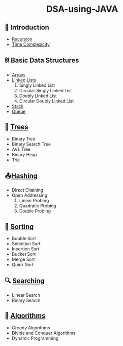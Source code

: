 <h1 style="text-align:center"> DSA-using-JAVA</h1>
<h2> 🚀 Introduction</h2>
<ul>
  <li><a href="https://github.com/ChebroluTejaswi/DSA-using-JAVA-PYTHON/tree/main/Recursion">Recursion</a></li>
  <li><a href="https://github.com/ChebroluTejaswi/DSA-using-JAVA-PYTHON/tree/main/Time_Complexicity">Time Complexicity</a></li>
</ul>
<h2>⛓️ Basic Data Structures</h2>
<ul>
  <li><a href="https://github.com/ChebroluTejaswi/DSA-using-JAVA-PYTHON/tree/main/Array">Arrays</a></li>
  <li><a href="https://github.com/ChebroluTejaswi/DSA-using-JAVA-PYTHON/tree/main/Linked_List">Linked Lists</a>
    <ol>
      <li>Singly Linked List</li>
      <li>Circular Singly Linked List</li>
      <li>Doubly Linked List</li>
      <li>Circular Doubly Linked List</li>
    </ol>
  </li>
  <li><a href="https://github.com/ChebroluTejaswi/DSA-using-JAVA-PYTHON/tree/main/Stack">Stack</a></li>
  <li><a href="https://github.com/ChebroluTejaswi/DSA-using-JAVA-PYTHON/tree/main/Queue">Queue</a></li>
</ul>
<h2>&#127794; <a href="https://github.com/ChebroluTejaswi/DSA-using-JAVA-PYTHON/tree/main/Tree">Trees</a> </h2>
<ul>
  <li>Binary Tree</li>
  <li>Binary Search Tree</li>
  <li>AVL Tree</li>
  <li>Binary Heap</li>
  <li>Trie</li>
</ul>
<h2>&#128228;<a href="https://github.com/ChebroluTejaswi/DSA-using-JAVA-PYTHON/tree/main/Hashing">Hashing</a> </h2>
<ul>
  <li>Direct Chaining</li>
  <li>Open Addressing
  <ol>
      <li>Linear Probing</li>
      <li>Quadratic Probing</li>
      <li>Double Probing</li>
    </ol>
  </li>
</ul>
<h2>&#128246; <a href="https://github.com/ChebroluTejaswi/DSA-using-JAVA-PYTHON/tree/main/Sorting">Sorting</a> </h2>
<ul>
  <li>Bubble Sort</li>
  <li>Selection Sort</li>
  <li>Insertion Sort</li>
  <li>Bucket Sort</li>
  <li>Merge Sort</li>
  <li>Quick Sort</li>
</ul>
<h2>&#128269; <a href="https://github.com/ChebroluTejaswi/DSA-using-JAVA-PYTHON/tree/main/Searching">Searching</a> </h2>
<ul>
  <li>Linear Search</li>
  <li>Binary Search</li>
</ul>
<h2>&#129518; <a href="https://github.com/ChebroluTejaswi/DSA-using-JAVA-PYTHON/tree/main/Algorithms">Algorithms</a> </h2>
<ul>
  <!-- <li>Graph Algorithms</li> -->
  <li>Greedy Algorithms</li>
  <li>Divide and Conquer Algorithms</li>
  <li>Dynamic Programming</li>
  <!-- <li>Backtracking</li> -->
</ul>
